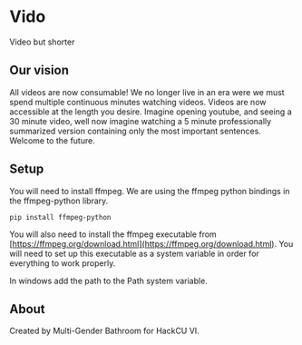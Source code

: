 # Vido
Video but shorter

## Our vision
All videos are now consumable! We no longer live in an era were 
we must spend multiple continuous minutes watching videos. Videos are now 
accessible at the length you desire. Imagine opening youtube, and seeing a 
30 minute video, well now imagine watching a 5 minute professionally 
summarized version containing only the most important sentences.
Welcome to the future.

## Setup
You will need to install ffmpeg. We are using the ffmpeg python bindings in the ffmpeg-python library. 
```
pip install ffmpeg-python
```

You will also need to install the ffmpeg executable from [https://ffmpeg.org/download.html](https://ffmpeg.org/download.html).
You will need to set up this executable as a system variable in order for everything to work properly.

In windows add the path to the Path system variable.

## About
Created by Multi-Gender Bathroom for HackCU VI.
